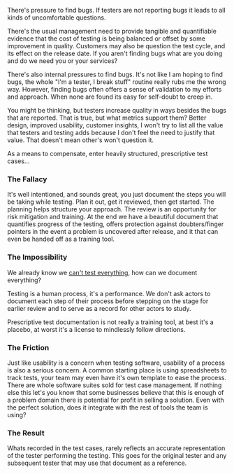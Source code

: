 There's pressure to find bugs. If testers are not reporting bugs it leads to all kinds of uncomfortable questions.

There's the usual management need to provide tangible and quantifiable evidence that the cost of testing is being balanced or offset by some improvement in quality. Customers may also be question the test cycle, and its effect on the release date. If you aren't finding bugs what are you doing and do we need you or your services? 

There's also internal pressures to find bugs. It's not like I am hoping to find bugs, the whole "I'm a tester, I break stuff" routine really rubs me the wrong way. However, finding bugs often offers a sense of validation to my efforts and approach. When none are found its easy for self-doubt to creep in.

You might be thinking, but testers increase quality in ways besides the bugs that are reported. That is true, but what metrics support them? Better design, improved usability, customer insights, I won't try to list all the value that testers and testing adds because I don't feel the need to justify that value. That doesn't mean other's won't question it.

As a means to compensate, enter heavily structured, prescriptive test cases...

### The Fallacy

It's well intentioned, and sounds great, you just document the steps you will be taking while testing. Plan it out, get it reviewed, then get started. The planning helps structure your approach. The review is an opportunity for risk mitigation and training. At the end we have a beautiful document that quantifies progress of the testing, offers protection against doubters/finger pointers in the event a problem is uncovered after release, and it that can even be handed off as a training tool. 

### The Impossibility 

We already know we [can't test everything](http://www.kaner.com/pdfs/imposs.pdf), how can we document everything?

Testing is a human process, it's a performance. We don't ask actors to document each step of their process before stepping on the stage for earlier review and to serve as a record for other actors to study.

Prescriptive test documentation is not really a training tool, at best it's a placebo, at worst it's a license to mindlessly follow directions. 

 
### The Friction
Just like usability is a concern when testing software, usability of a process is also a serious concern. 
A common starting place is using spreadsheets to track tests, your team may even have it's own template to ease the process. 
There are whole software suites sold for test case management. If nothing else this let's you know that some businesses believe that this is enough of a problem domain there is potential for profit in selling a solution. Even with the perfect solution, does it integrate with the rest of tools the team is using? 




### The Result
Whats recorded in the test cases, rarely reflects an accurate representation of the tester performing the testing. This goes for the original tester and any subsequent tester that may use that document as a reference. 

